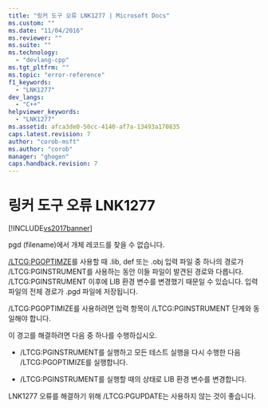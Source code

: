 ```yaml
---
title: "링커 도구 오류 LNK1277 | Microsoft Docs"
ms.custom: ""
ms.date: "11/04/2016"
ms.reviewer: ""
ms.suite: ""
ms.technology: 
  - "devlang-cpp"
ms.tgt_pltfrm: ""
ms.topic: "error-reference"
f1_keywords: 
  - "LNK1277"
dev_langs: 
  - "C++"
helpviewer_keywords: 
  - "LNK1277"
ms.assetid: afca3de0-50cc-4140-af7a-13493a170835
caps.latest.revision: 7
author: "corob-msft"
ms.author: "corob"
manager: "ghogen"
caps.handback.revision: 7
---
```

# 링커 도구 오류 LNK1277
[!INCLUDE[vs2017banner](../../assembler/inline/includes/vs2017banner.md)]

pgd \(filename\)에서 개체 레코드를 찾을 수 없습니다.  
  
 [\/LTCG:PGOPTIMZE](../../build/reference/ltcg-link-time-code-generation.md)를 사용할 때 .lib, def 또는 .obj 입력 파일 중 하나의 경로가 \/LTCG:PGINSTRUMENT를 사용하는 동안 이들 파일이 발견된 경로와 다릅니다.  \/LTCG:PGINSTRUMENT 이후에 LIB 환경 변수를 변경했기 때문일 수 있습니다.  입력 파일의 전체 경로가 .pgd 파일에 저장됩니다.  
  
 \/LTCG:PGOPTIMIZE를 사용하려면 입력 항목이 \/LTCG:PGINSTRUMENT 단계와 동일해야 합니다.  
  
 이 경고를 해결하려면 다음 중 하나를 수행하십시오.  
  
-   \/LTCG:PGINSTRUMENT를 실행하고 모든 테스트 실행을 다시 수행한 다음 \/LTCG:PGOPTIMIZE를 실행합니다.  
  
-   \/LTCG:PGINSTRUMENT를 실행할 때의 상태로 LIB 환경 변수를 변경합니다.  
  
 LNK1277 오류를 해결하기 위해 \/LTCG:PGUPDATE는 사용하지 않는 것이 좋습니다.